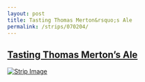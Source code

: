 ```yaml
---
layout: post
title: Tasting Thomas Merton&rsquo;s Ale
permalink: /strips/070204/
---
```


## [Tasting Thomas Merton&rsquo;s Ale](/strips/070204/)

<a href='../images/ph070204.gif'><img src='../images/ph070204.gif' alt='Strip Image' /></a>


<!-- include copyright-strip.html -->